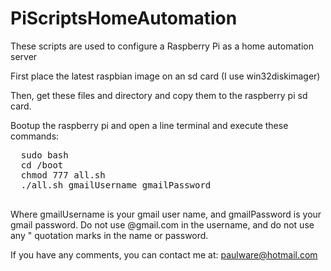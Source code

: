 # PiScriptsHomeAutomation
These scripts are used to configure a Raspberry Pi 
as a home automation server

  First place the latest raspbian image on an sd card (I use win32diskimager)

  Then, get these files and directory and copy them to the raspberry pi sd card.
  
  Bootup the raspberry pi and open a line terminal and execute these commands:
  <pre>
  sudo bash
  cd /boot
  chmod 777 all.sh
  ./all.sh gmailUsername gmailPassword
  </pre>
  
  Where gmailUsername is your gmail user name, and gmailPassword is your gmail
  password.  Do not use @gmail.com in the username, and do not use any " quotation
  marks in the name or password.
  
  If you have any comments, you can contact me at: paulware@hotmail.com
  
  
  
  
  

